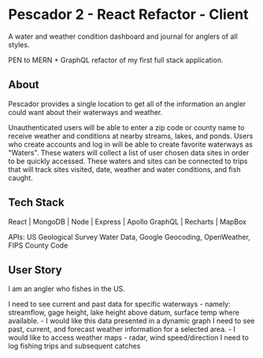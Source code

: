# Pescador 2 - React Refactor - Client

A water and weather condition dashboard and journal for anglers of all styles.

PEN to MERN + GraphQL refactor of my first full stack application.

## About

Pescador provides a single location to get all of the information an angler could want about their waterways and weather.

Unauthenticated users will be able to enter a zip code or county name to receive weather and conditions at nearby streams, lakes, and ponds. Users who create accounts and log in will be able to create favorite waterways as "Waters". These waters will collect a list of user chosen data sites in order to be quickly accessed. These waters and sites can be connected to trips that will track sites visited, date, weather and water conditions, and fish caught.

## Tech Stack

React | MongoDB | Node | Express | Apollo GraphQL | Recharts | MapBox

APIs: US Geological Survey Water Data, Google Geocoding, OpenWeather, FIPS County Code

## User Story

I am an angler who fishes in the US.

I need to see current and past data for specific waterways - namely: streamflow, gage height, lake height above datum, surface temp where available.
    - I would like this data presented in a dynamic graph
I need to see past, current, and forecast weather information for a selected area.
    - I would like to access weather maps - radar, wind speed/direction
I need to log fishing trips and subsequent catches
